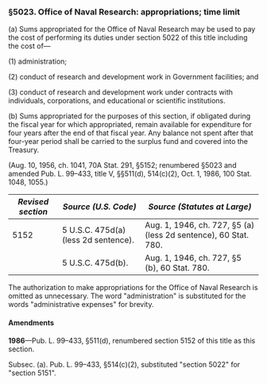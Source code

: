 ### §5023. Office of Naval Research: appropriations; time limit ###

(a) Sums appropriated for the Office of Naval Research may be used to pay the cost of performing its duties under section 5022 of this title including the cost of—

(1) administration;

(2) conduct of research and development work in Government facilities; and

(3) conduct of research and development work under contracts with individuals, corporations, and educational or scientific institutions.

(b) Sums appropriated for the purposes of this section, if obligated during the fiscal year for which appropriated, remain available for expenditure for four years after the end of that fiscal year. Any balance not spent after that four-year period shall be carried to the surplus fund and covered into the Treasury.

(Aug. 10, 1956, ch. 1041, 70A Stat. 291, §5152; renumbered §5023 and amended Pub. L. 99–433, title V, §§511(d), 514(c)(2), Oct. 1, 1986, 100 Stat. 1048, 1055.)

|*Revised section*|        *Source (U.S. Code)*        |                 *Source (Statutes at Large)*                  |
|-----------------|------------------------------------|---------------------------------------------------------------|
|      5152       |5 U.S.C. 475d(a) (less 2d sentence).|Aug. 1, 1946, ch. 727, §5 (a) (less 2d sentence), 60 Stat. 780.|
|                 |         5 U.S.C. 475d(b).          |         Aug. 1, 1946, ch. 727, §5 (b), 60 Stat. 780.          |

The authorization to make appropriations for the Office of Naval Research is omitted as unnecessary. The word "administration" is substituted for the words "administrative expenses" for brevity.

#### Amendments ####

**1986**—Pub. L. 99–433, §511(d), renumbered section 5152 of this title as this section.

Subsec. (a). Pub. L. 99–433, §514(c)(2), substituted "section 5022" for "section 5151".